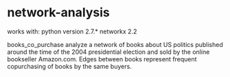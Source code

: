 # network-analysis

works with:
python version 2.7.*
networkx 2.2

books_co_purchase analyze a network of books about US politics 
published around the time of the 2004 presidential election and sold by the online bookseller Amazon.com.
Edges between books represent frequent copurchasing of books by the same buyers. 